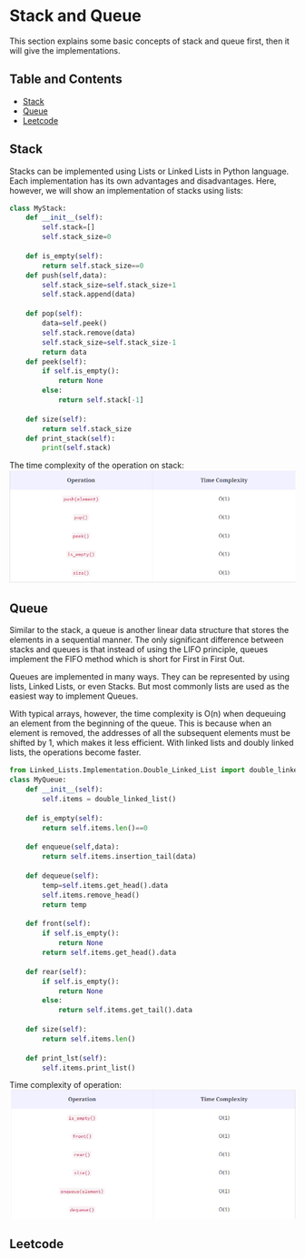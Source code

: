 # Stack and Queue
This section explains some basic concepts of  stack and queue first, then it will give the implementations.

## Table and Contents
- [Stack](#stack)
- [Queue](#queue)
- [Leetcode](#leetcode)



## Stack
Stacks can be implemented using Lists or Linked Lists in Python language. Each implementation has its own advantages and disadvantages. Here, however, we will show an implementation of stacks using lists:
```python
class MyStack:
    def __init__(self):
        self.stack=[]
        self.stack_size=0

    def is_empty(self):
        return self.stack_size==0
    def push(self,data):
        self.stack_size=self.stack_size+1
        self.stack.append(data)

    def pop(self):
        data=self.peek()
        self.stack.remove(data)
        self.stack_size=self.stack_size-1
        return data
    def peek(self):
        if self.is_empty():
            return None
        else:
            return self.stack[-1]

    def size(self):
        return self.stack_size
    def print_stack(self):
        print(self.stack)
```
The time complexity of the operation on stack:
![image](https://github.com/lyb1234567/CS_Self_Study/blob/master/Data%20Structre%20and%20Algorithm/Stack%20and%20Queues/image/Complexity_stack.PNG?raw=true)
## Queue
Similar to the stack, a queue is another linear data structure that stores the elements in a sequential manner. The only significant difference between stacks and queues is that instead of using the LIFO principle, queues implement the FIFO method which is short for First in First Out.

Queues are implemented in many ways. They can be represented by using lists, Linked Lists, or even Stacks. But most commonly lists are used as the easiest way to implement Queues.

With typical arrays, however, the time complexity is O(n) when dequeuing an element from the beginning of the queue. This is because when an element is removed, the addresses of all the subsequent elements must be shifted by 1, which makes it less efficient. With linked lists and doubly linked lists, the operations become faster.

```python
from Linked_Lists.Implementation.Double_Linked_List import double_linked_list
class MyQueue:
    def __init__(self):
        self.items = double_linked_list()

    def is_empty(self):
        return self.items.len()==0

    def enqueue(self,data):
        return self.items.insertion_tail(data)

    def dequeue(self):
        temp=self.items.get_head().data
        self.items.remove_head()
        return temp

    def front(self):
        if self.is_empty():
            return None
        return self.items.get_head().data

    def rear(self):
        if self.is_empty():
            return None
        else:
            return self.items.get_tail().data

    def size(self):
        return self.items.len()

    def print_lst(self):
        self.items.print_list()
```

Time complexity of operation:
![image](https://github.com/lyb1234567/CS_Self_Study/blob/master/Data%20Structre%20and%20Algorithm/Stack%20and%20Queues/image/Complexity_queue.PNG?raw=true)


## Leetcode